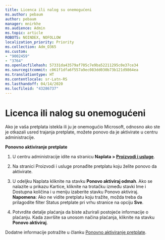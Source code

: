 ```yaml
---
title: Licenca ili nalog su onemogućeni
ms.author: pebaum
author: pebaum
manager: mnirkhe
ms.audience: Admin
ms.topic: article
ROBOTS: NOINDEX, NOFOLLOW
localization_priority: Priority
ms.collection: Adm_O365
ms.custom:
- "9002459"
- "3764"
ms.openlocfilehash: 57331da43579af705c7e9ba52211295c0e37ce34
ms.sourcegitcommit: c061f1dfa6f557a9ec083dd030b73b121d9864ea
ms.translationtype: HT
ms.contentlocale: sr-Latn-RS
ms.lasthandoff: 04/14/2020
ms.locfileid: "43286737"
---
```

# <a name="license-or-account-disabled"></a>Licenca ili nalog su onemogućeni

Ako je vaša pretplata istekla ili ju je onemogućio Microsoft, odnosno ako ste je otkazali usred trajanja pretplate, možete ponovo da je aktivirate u centru administracije.

**Ponovno aktiviranje pretplate**

1. U centru administracije idite na stranicu **Naplata > [Proizvodi i usluge](https://go.microsoft.com/fwlink/p/?linkid=842054)**.

2. Na stranici Proizvodi i usluge pronađite pretplatu koju želite ponovo da aktivirate.

3. U odeljku Naplata kliknite na stavku **Ponovo aktiviraj odmah**.  Ako se nalazite u prikazu Kartice, kliknite na trotačku između stavki Ime i Dostupna količina i u meniju izaberite stavku Ponovo aktiviraj. **Napomena**: Ako ne vidite pretplatu koju tražite, možda treba da prilagodite filter Status pretplate pri vrhu stranice na opciju **Sve**.

4. Potvrdite detalje plaćanja da biste ažurirali postojeće informacije o plaćanju. Kada završite sa unosom načina plaćanja, kliknite na stavku **Ponovo aktiviraj**.

Dodatne informacije potražite u članku [Ponovno aktiviranje pretplate](https://docs.microsoft.com/office365/admin/subscriptions-and-billing/reactivate-your-subscription). 
